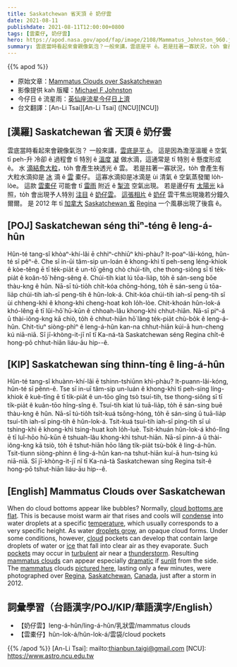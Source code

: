 ```yaml
---
title: Saskatchewan 省天頂 ê 奶仔雲
date: 2021-08-11
publishdate: 2021-08-11T12:00:00+0800
tags: [雲橐仔, 奶仔雲]
hero: https://apod.nasa.gov/apod/fap/image/2108/Mammatus_Johnston_960.jpg
summary: 雲底當時看起來會親像氣泡？一般來講，雲底是平 ê。若是拄著一寡狀況，to̍h 會產生有大粒水滴抑是冰滴 ê 雲橐仔。
---
```


{{% apod %}}

- 原始文章：[Mammatus Clouds over Saskatchewan](https://apod.nasa.gov/apod/ap210811.html)
- 影像提供 kah 版權：[Michael F Johnston](https://www.instagram.com/beautyandruin/)
- 今仔日 ê 流星雨：[英仙座流星今仔日上濟](https://blogs.nasa.gov/Watch_the_Skies/2021/07/30/the-perseids-are-on-the-rise/)
- 台文翻譯：[An-Li Tsai][An-Li Tsai] ([NCU][NCU])

## [漢羅] Saskatchewan 省 天頂 ê 奶仔雲
雲底當時看起來會親像氣泡？
一般來講，[雲底是平 ê][cloud bottoms are flat]。
這是因為澹溼溫暖 ê 空氣 tī peh-升 冷卻 ê 過程會 tī 特別 ê [溫度][temperature] [凝][condense] 做水滴，這通常是 tī 特別 ê 懸度形成 ê。
水 [滴結愈大粒][droplets grow]，to̍h 會產生袂透光 ê 雲。
若是拄著一寡狀況，to̍h 會產生有大粒水滴抑是 [冰][ice] 滴 ê [雲][cloud] 橐仔。
這寡水滴抑是冰滴是 ùi 清氣 ê 空氣蒸發閣 lo̍h-lòe。
這款 [雲橐仔][pockets] 可能會 tī [雷雨][thunderstorm] 附近 ê [掣流][turbulent] 空氣出現。
若是邊仔有 [太陽光][sunlit] kā 照，to̍h 會出現予人特別 [注目][dramatic] ê [奶仔雲][mammatus clouds]。
[這張相片][pictured here] ê [奶仔][mammatus] 雲干焦出現幾若分鐘久爾爾。
是 2012 年 tī [加拿大][Canada] [Saskatchewan 省][Saskatchewan] [Regina][Regina] 一个風暴出現了後翕 ê。

## [POJ] Saskatchewan séng thiⁿ-téng ê leng-á-hûn
Hûn-té tang-sî khòaⁿ-khí-lâi ē chhiⁿ-chhiūⁿ khì-phàu?
It-poaⁿ-lâi-kóng, hûn-té sī pêⁿ-ê.
Che sī in-ūi tâm-sip un-loán ê khong-khì tī peh-seng léng-khiok ê kòe-têng ē tī te̍k-pia̍t ê un-tō͘ gêng chò chúi-tih, che thong-siông sī tī te̍k-pia̍t ê koân-tō͘ hêng-sêng ê.
Chúi-tih kiat lú tōa-lia̍p, to̍h ē sán-seng bōe thàu-kng ê hûn.
Nā-sī tú-tio̍h chi̍t-kóa chōng-hóng, to̍h ē sán-seng ū tōa-lia̍p chúi-tih iah-sī peng-tih ê hûn-lok-á.
Chit-kóa chúi-tih iah-sī peng-tih sī ùi chheng-khì ê khong-khì cheng-hoat koh lo̍h-lòe.
Chit-khoán hûn-lok-á khó-lêng ē tī lûi-hō͘ hū-kūn ê chhoah-lâu khong-khì chhut-hiān.
Nā-sī piⁿ-á ū thài-iông-kng kā chiò, to̍h ē chhut-hiān hō͘ lâng te̍k-pia̍t chù-bo̍k ê leng-á-hûn.
Chit-tiuⁿ siòng-phìⁿ ê leng-á-hûn kan-na chhut-hiān kúi-ā hun-cheng kú niā-niā.
Sī jī-khòng-it-jī nî tī Ka-ná-tà Saskatchewan séng Regina chi̍t-ê hong-pō chhut-hiān liáu-āu hip--ê.

## [KIP] Saskatchewan síng thinn-tíng ê ling-á-hûn
Hûn-té tang-sî khuànn-khí-lâi ē tshinn-tshiūnn khì-phàu?
It-puann-lâi-kóng, hûn-té sī pênn-ê.
Tse sī in-uī tâm-sip un-luán ê khong-khì tī peh-sing líng-khiok ê kuè-tîng ē tī ti̍k-pia̍t ê un-tōo gîng tsò tsuí-tih, tse thong-siông sī tī ti̍k-pia̍t ê kuân-tōo hîng-sîng ê.
Tsuí-tih kiat lú tuā-lia̍p, to̍h ē sán-sing buē thàu-kng ê hûn.
Nā-sī tú-tio̍h tsi̍t-kuá tsōng-hóng, to̍h ē sán-sing ū tuā-lia̍p tsuí-tih iah-sī ping-tih ê hûn-lok-á.
Tsit-kuá tsuí-tih iah-sī ping-tih sī uì tshing-khì ê khong-khì tsing-huat koh lo̍h-luè.
Tsit-khuán hûn-lok-á khó-lîng ē tī luî-hōo hū-kūn ê tshuah-lâu khong-khì tshut-hiān.
Nā-sī pinn-á ū thài-iông-kng kā tsiò, to̍h ē tshut-hiān hōo lâng ti̍k-pia̍t tsù-bo̍k ê ling-á-hûn.
Tsit-tiunn siòng-phìnn ê ling-á-hûn kan-na tshut-hiān kuí-ā hun-tsing kú niā-niā.
Sī jī-khòng-it-jī nî tī Ka-ná-tà Saskatchewan síng Regina tsi̍t-ê hong-pō tshut-hiān liáu-āu hip--ê.

## [English] Mammatus Clouds over Saskatchewan
When do cloud bottoms appear like bubbles?
Normally, [cloud bottoms are flat][cloud bottoms are flat].
This is because moist warm air that rises and cools will [condense][condense] into water droplets at a specific [temperature][temperature], which usually corresponds to a very specific height.
As water [droplets grow][droplets grow], an opaque cloud forms.
Under some conditions, however, [cloud][cloud] pockets can develop that contain large droplets of water or [ice][ice] that fall into clear air as they evaporate.
Such [pockets][pockets] may occur in [turbulent][turbulent] air near a [thunderstorm][thunderstorm].
Resulting [mammatus clouds][mammatus clouds] can appear especially [dramatic][dramatic] if [sunlit][sunlit] from the side.
The [mammatus][mammatus] clouds [pictured here][pictured here], lasting only a few minutes, were photographed over [Regina][Regina], [Saskatchewan][Saskatchewan], [Canada][Canada], just after a storm in 2012.

## 詞彙學習（台語漢字/POJ/KIP/華語漢字/English）
- 【奶仔雲】leng-á-hûn/ling-á-hûn/乳狀雲/mammatus clouds
- 【雲橐仔】hûn-lok-á/hûn-lok-á/雲袋/cloud pockets

{{% /apod %}}
[An-Li Tsai]: mailto:thianbun.taigi@gmail.com
[NCU]: https://www.astro.ncu.edu.tw


[cloud bottoms are flat]:https://www.quora.com/Why-do-some-clouds-have-flat-bottoms-What-causes-them-to-be-fluffy-on-top-but-flat-and-even-on-the-underside
[condense]:http://www.weatherquestions.com/What_are_condensation_nuclei.htm
[temperature]:https://apod.nasa.gov/apod/ap130731.html
[droplets grow]:http://earthobservatory.nasa.gov/Library/GlobalClouds/
[cloud]:https://scijinks.gov/clouds/
[ice]:https://www.atoptics.co.uk/halosim.htm
[pockets]:https://en.wikipedia.org/wiki/Pocket
[turbulent]:https://en.wikipedia.org/wiki/Turbulence
[thunderstorm]:https://apod.nasa.gov/apod/ap170226.html
[mammatus clouds]:http://ww2010.atmos.uiuc.edu/(Gh)/guides/mtr/cld/cldtyp/oth/mm.rxml
[dramatic]:http://www.youtube.com/watch?v=Mt0zXfEktuQ
[sunlit]:https://i.pinimg.com/originals/11/dd/61/11dd6174e69c390dc90be5a517e9fb1c.jpg
[mammatus]:https://en.wikipedia.org/wiki/Mammatus_clouds
[pictured here]:https://www.instagram.com/p/CC_CxJxgJDq/
[Regina]:https://youtu.be/LLDnB5n2YQA
[Saskatchewan]:https://en.wikipedia.org/wiki/Saskatchewan
[Canada]:https://en.wikipedia.org/wiki/Canada
